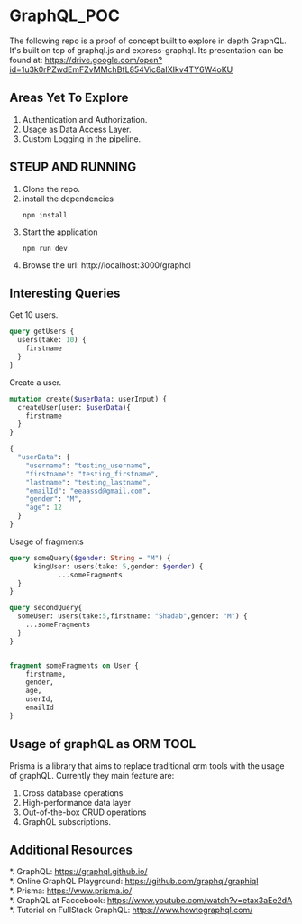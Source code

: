 # GraphQL_POC
The following repo is a proof of concept built to explore in depth GraphQL. It's built on top of graphql.js and express-graphql. Its presentation can be found at: https://drive.google.com/open?id=1u3k0rPZwdEmFZvMMchBfL854Vic8aIXIkv4TY6W4oKU

## Areas Yet To Explore
1. Authentication and Authorization.
2. Usage as Data Access Layer.
3. Custom Logging in the pipeline.

## STEUP AND RUNNING
1. Clone the repo.
2. install the dependencies
    ``` nodejs
    npm install
    ```
3. Start the application
    ``` nodejs
    npm run dev
    ```
4. Browse the url: http://localhost:3000/graphql

## Interesting Queries
Get 10 users.
``` graphQL
query getUsers {
  users(take: 10) {
    firstname
  }
}
```
Create a user.
``` graphQL
mutation create($userData: userInput) {
  createUser(user: $userData){
    firstname
  }
}

{
  "userData": {
    "username": "testing_username",
    "firstname": "testing_firstname",
    "lastname": "testing_lastname",
    "emailId": "eeaassd@gmail.com",
    "gender": "M",
    "age": 12
  }
}
```
Usage of fragments
``` graphQL
query someQuery($gender: String = "M") {
      kingUser: users(take: 5,gender: $gender) {
			...someFragments
  }
}

query secondQuery{
  someUser: users(take:5,firstname: "Shadab",gender: "M") {
    ...someFragments
  } 
}


fragment someFragments on User {
    firstname,
    gender,
    age,
    userId,
    emailId
}
```

## Usage of graphQL as ORM TOOL
Prisma is a library that aims to replace traditional orm tools with the usage of graphQL. Currently they main feature are:
1.  Cross database operations
2.  High-performance data layer
3.  Out-of-the-box CRUD operations
4.  GraphQL subscriptions.

## Additional Resources
*.  GraphQL: https://graphql.github.io/     
*.  Online GraphQL Playground: https://github.com/graphql/graphiql      
*.  Prisma: https://www.prisma.io/      
*.  GraphQL at Faccebook: https://www.youtube.com/watch?v=etax3aEe2dA       
*.  Tutorial on FullStack GraphQL: https://www.howtographql.com/        
